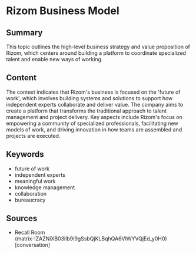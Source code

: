 # Rizom Business Model

## Summary
This topic outlines the high-level business strategy and value proposition of Rizom, which centers around building a platform to coordinate specialized talent and enable new ways of working.

## Content
The context indicates that Rizom's business is focused on the 'future of work', which involves building systems and solutions to support how independent experts collaborate and deliver value. The company aims to create a platform that transforms the traditional approach to talent management and project delivery. Key aspects include Rizom's focus on empowering a community of specialized professionals, facilitating new models of work, and driving innovation in how teams are assembled and projects are executed.

## Keywords

- future of work
- independent experts
- meaningful work
- knowledge management
- collaboration
- bureaucracy

## Sources

- Recall Room (matrix-!ZAZNiXB03iIb9i9gSsbQjKLBqhQA6VIWYVQjEd_y0H0) [conversation]